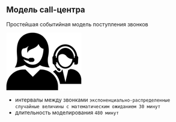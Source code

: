 ## Модель call-центра

Простейшая событийная модель поступления звонков

![call_center](screenshots/call_center.png?raw=true)

- интервалы между звонками `экспоненциально-распределенные случайные величины с математическим ожиданием 30 минут`
- длительность моделирования `480 минут`
